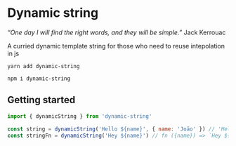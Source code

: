 # Dynamic string

*“One day I will find the right words, and they will be simple.”*
Jack Kerrouac

A curried dynamic template string for those who need to reuse intepolation in js

`yarn add dynamic-string`

`npm i dynamic-string`

## Getting started

```js
import { dynamicString } from 'dynamic-string'

const string = dynamicString('Hello ${name}', { name: 'João' }) // 'Hello João'
const stringFn = dynamicString('Hey ${name}') // fn ({name}) => `Hey ${name}`
```
